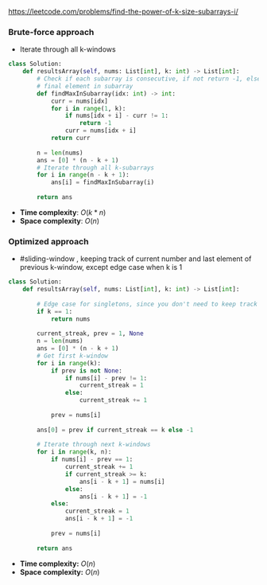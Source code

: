 https://leetcode.com/problems/find-the-power-of-k-size-subarrays-i/
### Brute-force approach 

- Iterate through all k-windows

```python
class Solution:
    def resultsArray(self, nums: List[int], k: int) -> List[int]:
	    # Check if each subarray is consecutive, if not return -1, else return 
		# final element in subarray
        def findMaxInSubarray(idx: int) -> int:
            curr = nums[idx]
            for i in range(1, k):
                if nums[idx + i] - curr != 1:
                    return -1
                curr = nums[idx + i]
            return curr
        
        n = len(nums)
        ans = [0] * (n - k + 1)
		# Iterate through all k-subarrays
        for i in range(n - k + 1):
            ans[i] = findMaxInSubarray(i)
            
        return ans
```

- **Time complexity**: $O(k*n)$
- **Space complexity**: $O(n)$

### Optimized approach

- #sliding-window , keeping track of current number and last element of previous k-window, except edge case when k is 1

```python
class Solution:
    def resultsArray(self, nums: List[int], k: int) -> List[int]:
        
        # Edge case for singletons, since you don't need to keep track of previous subarrays
        if k == 1:
            return nums
        
        current_streak, prev = 1, None
        n = len(nums)
        ans = [0] * (n - k + 1)
        # Get first k-window
        for i in range(k):
            if prev is not None:
                if nums[i] - prev != 1:
                    current_streak = 1
                else:
                    current_streak += 1
            
            prev = nums[i]
                
        ans[0] = prev if current_streak == k else -1
        
        # Iterate through next k-windows
        for i in range(k, n):
            if nums[i] - prev == 1:
                current_streak += 1
                if current_streak >= k:
                    ans[i - k + 1] = nums[i]
                else:
                    ans[i - k + 1] = -1
            else:
                current_streak = 1
                ans[i - k + 1] = -1
            
            prev = nums[i]
                
        return ans
```

- **Time complexity:** $O(n)$
- **Space complexity:** $O(n)$


